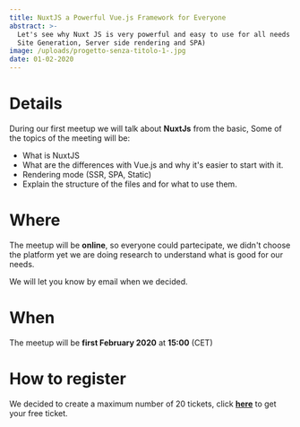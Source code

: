 ```yaml
---
title: NuxtJS a Powerful Vue.js Framework for Everyone
abstract: >-
  Let's see why Nuxt JS is very powerful and easy to use for all needs (Static
  Site Generation, Server side rendering and SPA)
image: /uploads/progetto-senza-titolo-1-.jpg
date: 01-02-2020
---
```

# Details

During our first  meetup we will talk about **NuxtJs** from the basic, Some of the topics of the meeting will be:

* What is NuxtJS
* What are the differences with Vue.js and why it's easier to start with it.
* Rendering mode (SSR, SPA, Static)
* Explain the structure of the files and for what to use them.

# Where

The meetup will be **online**, so everyone could partecipate, we didn't choose the platform yet we are doing research to understand what is good for our needs.

We will let you know by email when we decided.

# When

The meetup will be **first February 2020** at **15:00** (CET)

# How to register

We decided to create a maximum number of 20 tickets, click [**here**](https://www.eventbrite.com/e/82349558747) to get your free ticket.
